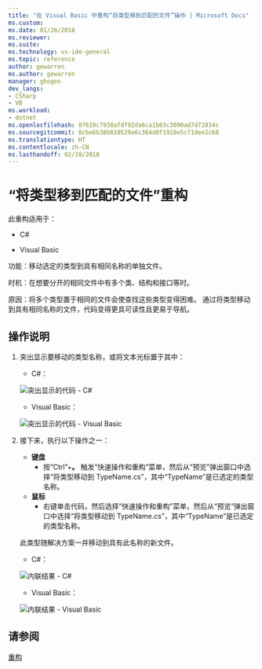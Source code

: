```yaml
---
title: "在 Visual Basic 中重构“将类型移到匹配的文件”操作 | Microsoft Docs"
ms.custom: 
ms.date: 01/26/2018
ms.reviewer: 
ms.suite: 
ms.technology: vs-ide-general
ms.topic: reference
author: gewarren
ms.author: gewarren
manager: ghogen
dev_langs:
- CSharp
- VB
ms.workload:
- dotnet
ms.openlocfilehash: 87619c7938afdf92da6ca1b03c3090ad7d72834c
ms.sourcegitcommit: 8cbe6b38b810529a6c364d0f1918e5c71dee2c68
ms.translationtype: HT
ms.contentlocale: zh-CN
ms.lasthandoff: 02/28/2018
---
```

# <a name="move-a-type-to-a-matching-file-refactoring"></a>“将类型移到匹配的文件”重构

此重构适用于：

- C#

- Visual Basic

功能：移动选定的类型到具有相同名称的单独文件。

时机：在想要分开的相同文件中有多个类、结构和接口等时。

原因：将多个类型置于相同的文件会使查找这些类型变得困难。 通过将类型移动到具有相同名称的文件，代码变得更具可读性且更易于导航。

## <a name="how-to"></a>操作说明

1. 突出显示要移动的类型名称，或将文本光标置于其中：

   - C#：

    ![突出显示的代码 - C#](media/movetype-highlight-cs.png)

   - Visual Basic：

    ![突出显示的代码 - Visual Basic](media/movetype-highlight-vb.png)

1. 接下来，执行以下操作之一：

   - **键盘**
     - 按“Ctrl”+**。** 触发“快速操作和重构”菜单，然后从“预览”弹出窗口中选择“将类型移动到 TypeName.cs”，其中“TypeName”是已选定的类型名称。
   - **鼠标**
     - 右键单击代码，然后选择“快速操作和重构”菜单，然后从“预览”弹出窗口中选择“将类型移动到 TypeName.cs”，其中“TypeName”是已选定的类型名称。

   此类型随解决方案一并移动到具有此名称的新文件。

   - C#：

    ![内联结果 - C#](media/movetype-result-cs.png)

   - Visual Basic：

    ![内联结果 - Visual Basic](media/movetype-result-vb.png)

## <a name="see-also"></a>请参阅

[重构](../refactoring-in-visual-studio.md)